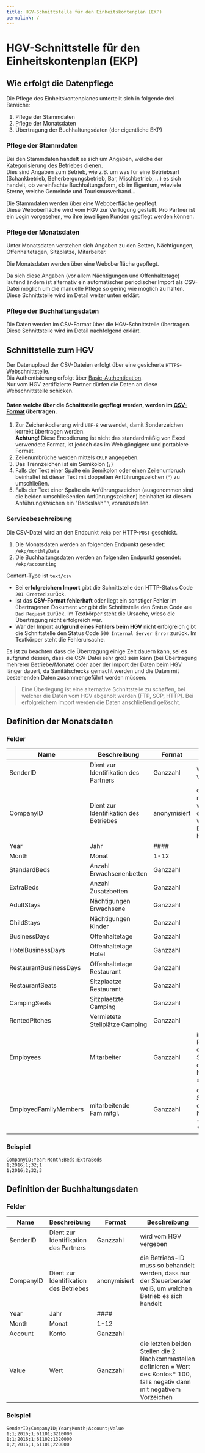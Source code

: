 ```yaml
---
title: HGV-Schnittstelle für den Einheitskontenplan (EKP)
permalink: /
---
```


#  HGV-Schnittstelle für den Einheitskontenplan (EKP)

## Wie erfolgt die Datenpflege

Die Pflege des Einheitskontenplanes unterteilt sich in folgende drei Bereiche:

1. Pflege der Stammdaten
1. Pflege der Monatsdaten
1. Übertragung der Buchhaltungsdaten (der eigentliche EKP)

### Pflege der Stammdaten

Bei den Stammdaten handelt es sich um Angaben, welche der Kategorisierung des Betriebes dienen.  
Dies sind Angaben zum Betrieb, wie z.B. um was für eine Betriebsart (Schankbetrieb, Beherbergungsbetrieb, Bar, Mischbetrieb, ...) es sich handelt, ob vereinfachte Buchhaltungsform, ob im Eigentum, wieviele Sterne, welche Gemeinde und Tourismusverband...

Die Stammdaten werden über eine Weboberfläche gepflegt.  
Diese Weboberfläche wird vom HGV zur Verfügung gestellt. Pro Partner ist ein Login vorgesehen, wo ihre jeweiligen Kunden gepflegt werden können.

### Pflege der Monatsdaten

Unter Monatsdaten verstehen sich Angaben zu den Betten, Nächtigungen, Offenhaltetagen, Sitzplätze, Mitarbeiter.

Die Monatsdaten werden über eine Weboberfläche gepflegt.

Da sich diese Angaben (vor allem Nächtigungen und Offenhaltetage) laufend ändern ist alternativ ein automatischer periodischer Import als CSV-Datei möglich um die manuelle Pflege so gering wie möglich zu halten. Diese Schnittstelle wird im Detail weiter unten erklärt.

### Pflege der Buchhaltungsdaten

Die Daten werden im CSV-Format über die HGV-Schnittstelle übertragen. Diese Schnittstelle wird im Detail nachfolgend erklärt.

## Schnittstelle zum HGV

Der Datenupload der CSV-Dateien erfolgt über eine gesicherte `HTTPS`-Webschnittstelle.  
Dia Authentisierung erfolgt über [Basic-Authentication](https://de.wikipedia.org/wiki/HTTP-Authentifizierung#Basic_Authentication).  
Nur vom HGV zertifizierte Partner dürfen die Daten an diese Webschnittstelle schicken.

#### Daten welche über die Schnittstelle gepflegt werden, werden im [CSV-Format](https://de.wikipedia.org/wiki/CSV_%28Dateiformat%29) übertragen.

1. Zur Zeichenkodierung wird `UTF-8` verwendet, damit Sonderzeichen korrekt übertragen werden.  
   **Achtung!** Diese Encodierung ist nicht das standardmäßig von Excel verwendete Format, ist jedoch das im Web gängigere und portablere Format.
1. Zeilenumbrüche werden mittels `CRLF` angegeben.
1. Das Trennzeichen ist ein Semikolon (`;`)
1. Falls der Text einer Spalte ein Semikolon oder einen Zeilenumbruch beinhaltet ist dieser Text mit doppelten Anführungszeichen (`"`) zu umschließen.
1. Falls der Text einer Spalte ein Anführungszeichen (ausgenommen sind die beiden umschließenden Anführungszeichen) beinhaltet ist diesem Anführungszeichen ein "Backslash" `\` voranzustellen.

### Servicebeschreibung

Die CSV-Datei wird an den Endpunkt `/ekp` per HTTP-`POST` geschickt.

1. Die Monatsdaten werden an folgenden Endpunkt gesendet: `/ekp/monthlyData`
2. Die Buchhaltungsdaten werden an folgenden Endpunkt gesendet: `/ekp/accounting`

Content-Type ist `text/csv`

* Bei **erfolgreichem Import** gibt die Schnittstelle den HTTP-Status Code `201 Created` zurück.
* Ist das **CSV-Format fehlerhaft** oder liegt ein sonstiger Fehler im übertragenen Dokument vor gibt die Schnittstelle den Status Code `400 Bad Request` zurück. Im Textkörper steht die Ursache, wieso die Übertragung nicht erfolgreich war.
* War der Import **aufgrund eines Fehlers beim HGV** nicht erfolgreich gibt die Schnittstelle den Status Code `500 Internal Server Error` zurück. Im Textkörper steht die Fehlerursache.

Es ist zu beachten dass die Übertragung einige Zeit dauern kann, sei es aufgrund dessen, dass die CSV-Datei sehr groß sein kann (bei Übertragung mehrerer Betriebe/Monate) oder aber der Import der Daten beim HGV länger dauert, da Sanitätschecks gemacht werden und die Daten mit bestehenden Daten zusammengeführt werden müssen.

> Eine Überlegung ist eine alternative Schnittstelle zu schaffen, bei welcher die Daten vom HGV abgeholt werden (FTP, SCP, HTTP). Bei erfolgreichem Import werden die Daten anschließend gelöscht.

## Definition der Monatsdaten

### Felder

| ​Name                         | ​Beschreibung                              | Format          | ​Anmerkungen ​                                                                                                     |
|----------------------------------|--------------------------------------|-----------------|------------------------------------------------------------------------------------------------------------------|
| ​SenderID                         | ​Dient zur Identifikation des Partners                             | ​Ganzzahl        | ​wird vom HGV vergeben                                                                                            |
| ​CompanyID        ​                | ​Dient zur Identifikation des Betriebes                           | ​anonymisiert    | ​die Betriebs-ID muss so behandelt werden, dass nur der   Steuerberater weiß, um welchen Betrieb es sich handelt. |
| ​Year                             | ​Jahr                                 | ​####            | ​                                                                                                                 |
| ​Month                            | ​Monat                                | ​1-12            | ​                                                                                                                 |
| ​StandardBeds                     | ​Anzahl Erwachsenenbetten                      | ​Ganzzahl        | ​                                                                                                                 |
| ​ExtraBeds                        | ​Anzahl Zusatzbetten                   | ​Ganzzahl        | ​                                                                                                                 |
| ​AdultStays                       | ​Nächtigungen Erwachsene                            | ​Ganzzahl        | ​                                                                                                                 |
| ​ChildStays                       | ​Nächtigungen Kinder                         | ​Ganzzahl        | ​                                                                                                                 |
| ​BusinessDays                     | ​Offenhaltetage                       | ​Ganzzahl        | ​                                                                                                                 |
| ​HotelBusinessDays                | ​Offenhaltetage Hotel                  | ​Ganzzahl        | ​                                                                                                                 |
| ​RestaurantBusinessDays           | ​Offenhaltetage Restaurant             | ​Ganzzahl        | ​                                                                                                                 |
| ​RestaurantSeats                  | ​Sitzplaetze Restaurant                      | ​Ganzzahl        | ​                                                                                                                 |
| ​CampingSeats                     | ​Sitzplaetzte Camping                  | ​Ganzzahl        | ​                                                                                                                 |
| ​RentedPitches                    | ​Vermietete Stellplätze Camping        | ​Ganzzahl        | ​                                                                                                                 |
| ​Employees                        | ​Mitarbeiter                          | ​Ganzzahl ​       | ​inklusive Familienmitglieder, die letzten beiden   Stellen definierten die 2 Nachkommastellen = Wert * 100       |
| ​EmployedFamilyMembers            | ​mitarbeitende   Fam.mitgl.           | ​Ganzzahl        | ​die letzten beiden Stellen definierten die 2   Nachkommastellen = Wert des Kontos * 100​                          |

### Beispiel

```csv
CompanyID;Year;Month;Beds;ExtraBeds
1;2016;1;32;1
1;2016;2;32;3​
```

## Definition der Buchhaltungsdaten

### Felder

| Name ​    | ​Beschreibung       | ​Format          | ​Beschreibung                                                                                                                         |
|--------------|---------------|-----------------|--------------------------------------------------------------------------------------------------------------------------------------|
| ​SenderID     | ​Dient zur Identifikation des Partners      | ​Ganzzahl        | ​wird vom HGV vergeben​                                                                                                                |
| ​CompanyID    | ​Dient zur Identifikation des Betriebes    | ​anonymisiert    | ​die ​Betriebs-ID muss so behandelt werden, dass nur   der Steuerberater weiß, um welchen Betrieb es sich handelt                      |
| ​Year        ​ | ​Jahr          | ​####            | ​                                                                                                                                     |
| ​Month        | ​Monat         | ​1-12            | ​                                                                                                                                     |
| ​Account      | ​Konto         | ​Ganzzahl        | ​                                                                                                                                     |
| ​Value        | ​Wert         ​ | ​Ganzzahl        | ​die letzten beiden Stellen die 2 Nachkommastellen   definieren = Wert des Kontos* 100, falls negativ dann mit negativem   Vorzeichen​ |

### Beispiel

```csv
SenderID;CompanyID;Year;Month;Account;Value
1;1;2016;1;61101;3210000
1;1;2016;1;61102;1320000
1;2;2016;1;61101;220000
```





